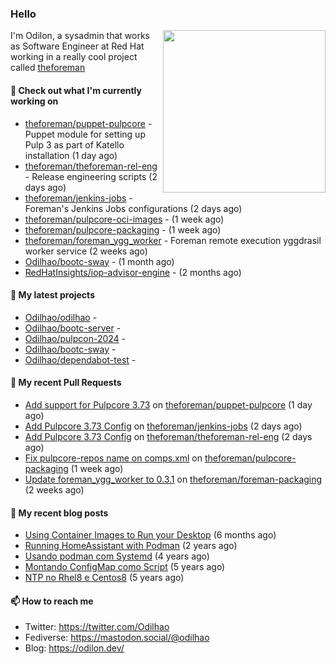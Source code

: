 ### Hello

<img align="right" src="https://avatars.githubusercontent.com/odilhao" width="260">

I'm Odilon, a sysadmin that works as Software Engineer at Red Hat working in a really cool project called [theforeman](https://theforeman.org/)

#### 👷 Check out what I'm currently working on

- [theforeman/puppet-pulpcore](https://github.com/theforeman/puppet-pulpcore) - Puppet module for setting up Pulp 3 as part of Katello installation (1 day ago)
- [theforeman/theforeman-rel-eng](https://github.com/theforeman/theforeman-rel-eng) - Release engineering scripts (2 days ago)
- [theforeman/jenkins-jobs](https://github.com/theforeman/jenkins-jobs) - Foreman&#39;s Jenkins Jobs configurations (2 days ago)
- [theforeman/pulpcore-oci-images](https://github.com/theforeman/pulpcore-oci-images) -  (1 week ago)
- [theforeman/pulpcore-packaging](https://github.com/theforeman/pulpcore-packaging) -  (1 week ago)
- [theforeman/foreman_ygg_worker](https://github.com/theforeman/foreman_ygg_worker) - Foreman remote execution yggdrasil worker service (2 weeks ago)
- [Odilhao/bootc-sway](https://github.com/Odilhao/bootc-sway) -  (1 month ago)
- [RedHatInsights/iop-advisor-engine](https://github.com/RedHatInsights/iop-advisor-engine) -  (2 months ago)

#### 🌱 My latest projects

- [Odilhao/odilhao](https://github.com/Odilhao/odilhao) - 
- [Odilhao/bootc-server](https://github.com/Odilhao/bootc-server) - 
- [Odilhao/pulpcon-2024](https://github.com/Odilhao/pulpcon-2024) - 
- [Odilhao/bootc-sway](https://github.com/Odilhao/bootc-sway) - 
- [Odilhao/dependabot-test](https://github.com/Odilhao/dependabot-test) - 

#### 🔨 My recent Pull Requests

- [Add support for Pulpcore 3.73](https://github.com/theforeman/puppet-pulpcore/pull/382) on [theforeman/puppet-pulpcore](https://github.com/theforeman/puppet-pulpcore) (1 day ago)
- [Add Pulpcore 3.73 Config](https://github.com/theforeman/jenkins-jobs/pull/543) on [theforeman/jenkins-jobs](https://github.com/theforeman/jenkins-jobs) (2 days ago)
- [Add Pulpcore 3.73 Config](https://github.com/theforeman/theforeman-rel-eng/pull/495) on [theforeman/theforeman-rel-eng](https://github.com/theforeman/theforeman-rel-eng) (2 days ago)
- [Fix pulpcore-repos name on comps.xml](https://github.com/theforeman/pulpcore-packaging/pull/1915) on [theforeman/pulpcore-packaging](https://github.com/theforeman/pulpcore-packaging) (1 week ago)
- [Update foreman_ygg_worker to 0.3.1](https://github.com/theforeman/foreman-packaging/pull/11977) on [theforeman/foreman-packaging](https://github.com/theforeman/foreman-packaging) (2 weeks ago)

#### 📜 My recent blog posts

- [Using Container Images to Run your Desktop](https://odilon.dev/2024/10/29/building-a-desktop-with-bootc/) (6 months ago)
- [Running HomeAssistant with Podman](https://odilon.dev/2022/12/20/homeassistant-with-podman/) (2 years ago)
- [Usando podman com Systemd](https://odilon.dev/2020/06/30/usando-podman-com-systemd/) (4 years ago)
- [Montando ConfigMap como Script](https://odilon.dev/2020/03/08/montando-configmap-como-script/) (5 years ago)
- [NTP no Rhel8 e Centos8](https://odilon.dev/2019/09/17/2019-09-17-ntp-rhel8-centos8/) (5 years ago)


#### 📫 How to reach me

- Twitter: https://twitter.com/Odilhao
- Fediverse: https://mastodon.social/@odilhao
- Blog: https://odilon.dev/

